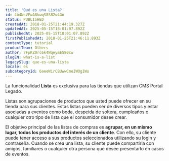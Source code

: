 ```yaml
---
title: 'Qué es una Lista?'
id: 4b4NsVFwA8kwqS8S82w4Go
status: PUBLISHED
createdAt: 2018-01-25T21:44:19.327Z
updatedAt: 2025-05-15T18:01:07.892Z
publishedAt: 2025-05-15T18:01:07.892Z
firstPublishedAt: 2018-01-25T21:46:11.893Z
contentType: tutorial
productTeam: Others
author: 7FpKZ0rc6k4WqeymES80cw
slugEN: what-is-a-list
legacySlug: que-es-una-lista
locale: es
subcategoryId: 6aeeWirCBUwwCmeIWOgIWs
---
```


<div class="alert alert-warning">
  <p>La funcionalidad <b>Lista</b> es exclusiva para las tiendas que utilizan CMS Portal Legado.</p>
</div>

Listas son agrupaciones de productos que usted puede ofrecer en su tienda para sus clientes. Estas listas pueden ser de diversos tipos y estar asociadas a eventos como boda, despeida de soltera, cumpleaños o cualquier otro tipo de lista que el consumidor desee crear.

El objetivo principal de las listas de compras es __agrupar, en un mismo lugar, todos los productos del interés de un cliente__. Con ello, su cliente puede tener acceso a sus productos seleccionados utilizando su login y contraseña. Cuando se crea una lista, su cliente puede compartirla con amigos, familiares o cualquier otra persona que desee presentarlo en casos de eventos.
